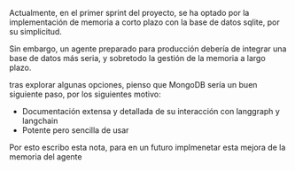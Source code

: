 Actualmente, en el primer sprint del proyecto, se ha optado por la implementación de memoria a corto plazo con la base de datos sqlite, por su simplicitud.

Sin embargo, un agente preparado para producción debería de integrar una base de datos más seria, y sobretodo la gestión de la memoria a largo plazo.

tras explorar algunas opciones, pienso que MongoDB sería un buen siguiente paso, por los siguientes motivo:

- Documentación extensa y detallada de su interacción con langgraph y langchain
- Potente pero sencilla de usar


Por esto escribo esta nota, para en un futuro implmenetar esta mejora de la memoria del agente